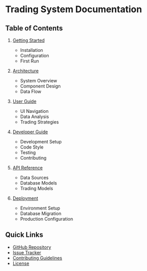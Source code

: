 # Trading System Documentation

## Table of Contents

1. [Getting Started](getting_started.md)
   - Installation
   - Configuration
   - First Run

2. [Architecture](architecture.md)
   - System Overview
   - Component Design
   - Data Flow

3. [User Guide](user_guide.md)
   - UI Navigation
   - Data Analysis
   - Trading Strategies

4. [Developer Guide](developer_guide.md)
   - Development Setup
   - Code Style
   - Testing
   - Contributing

5. [API Reference](api_reference.md)
   - Data Sources
   - Database Models
   - Trading Models

6. [Deployment](deployment.md)
   - Environment Setup
   - Database Migration
   - Production Configuration

## Quick Links

- [GitHub Repository](https://github.com/yourusername/tradingsystem)
- [Issue Tracker](https://github.com/yourusername/tradingsystem/issues)
- [Contributing Guidelines](CONTRIBUTING.md)
- [License](LICENSE) 